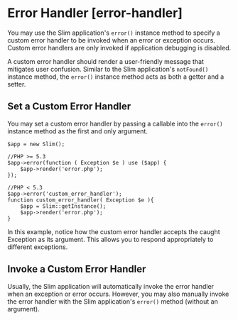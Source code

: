 # Error Handler [error-handler] #

You may use the Slim application's `error()` instance method to specify a custom error handler to be invoked when an error or exception occurs. Custom error handlers are only invoked if application debugging is disabled.

A custom error handler should render a user-friendly message that mitigates user confusion. Similar to the Slim application's `notFound()` instance method, the `error()` instance method acts as both a getter and a setter.

## Set a Custom Error Handler ##

You may set a custom error handler by passing a callable into the `error()` instance method as the first and only argument.

    $app = new Slim();

    //PHP >= 5.3
    $app->error(function ( Exception $e ) use ($app) {
        $app->render('error.php');
    });

    //PHP < 5.3
    $app->error('custom_error_handler');
    function custom_error_handler( Exception $e ){
        $app = Slim::getInstance();
        $app->render('error.php');
    }

In this example, notice how the custom error handler accepts the caught Exception as its argument. This allows you to respond appropriately to different exceptions.

## Invoke a Custom Error Handler ##

Usually, the Slim application will automatically invoke the error handler when an exception or error occurs. However, you may also manually invoke the error handler with the Slim application's `error()` method (without an argument).